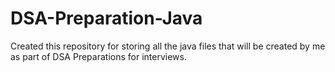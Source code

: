 # DSA-Preparation-Java

Created this repository for storing all the java files that will be created by me as part of DSA Preparations for interviews.

